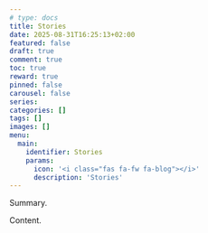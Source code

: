 ```yaml
---
# type: docs 
title: Stories
date: 2025-08-31T16:25:13+02:00
featured: false
draft: true
comment: true
toc: true
reward: true
pinned: false
carousel: false
series:
categories: []
tags: []
images: []
menu:
  main:
    identifier: Stories
    params:
      icon: '<i class="fas fa-fw fa-blog"></i>'
      description: 'Stories'
---
```


Summary.

<!--more-->

Content.
